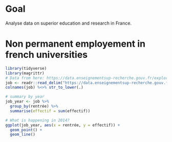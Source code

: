 <!-- README.md is generated from README.Rmd. Please edit that file -->
Goal
====

Analyse data on superior education and research in France.

Non permanent employement in french universities
================================================

``` r
library(tidyverse)
library(magrittr)
# Data from here: https://data.enseignementsup-recherche.gouv.fr/explore/dataset/fr-esr-enseignants-nonpermanents-esr-public/
job <- readr::read_delim("https://data.enseignementsup-recherche.gouv.fr/explore/dataset/fr-esr-enseignants-nonpermanents-esr-public/download/?format=csv&timezone=Europe/Berlin&use_labels_for_header=true", delim=";")
colnames(job) %<>% str_to_lower(.)

# summary by year
job_year <- job %>%
  group_by(rentrée) %>%
  summarise(effectif = sum(effectif))

# What is happening in 2014? 
ggplot(job_year, aes(x = rentrée, y = effectif)) +
  geom_point() +
  geom_line()
```
